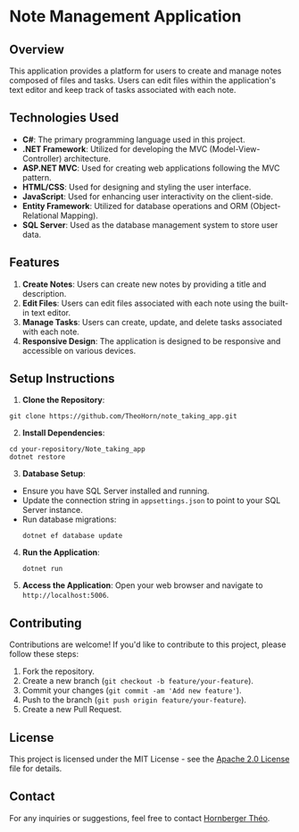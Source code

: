 # Note Management Application

## Overview

This application provides a platform for users to create and manage notes composed of files and tasks. Users can edit files within the application's text editor and keep track of tasks associated with each note.

## Technologies Used

- **C#**: The primary programming language used in this project.
- **.NET Framework**: Utilized for developing the MVC (Model-View-Controller) architecture.
- **ASP.NET MVC**: Used for creating web applications following the MVC pattern.
- **HTML/CSS**: Used for designing and styling the user interface.
- **JavaScript**: Used for enhancing user interactivity on the client-side.
- **Entity Framework**: Utilized for database operations and ORM (Object-Relational Mapping).
- **SQL Server**: Used as the database management system to store user data.

## Features

1. **Create Notes**: Users can create new notes by providing a title and description.
2. **Edit Files**: Users can edit files associated with each note using the built-in text editor.
3. **Manage Tasks**: Users can create, update, and delete tasks associated with each note.
4. **Responsive Design**: The application is designed to be responsive and accessible on various devices.

## Setup Instructions

1. **Clone the Repository**: 
```
git clone https://github.com/TheoHorn/note_taking_app.git
```

2. **Install Dependencies**: 
```
cd your-repository/Note_taking_app
dotnet restore
```

3. **Database Setup**: 
- Ensure you have SQL Server installed and running.
- Update the connection string in `appsettings.json` to point to your SQL Server instance.
- Run database migrations:
  ```
  dotnet ef database update
  ```

4. **Run the Application**:
   ```
   dotnet run
   ```

5. **Access the Application**: 
Open your web browser and navigate to `http://localhost:5006`.

## Contributing

Contributions are welcome! If you'd like to contribute to this project, please follow these steps:

1. Fork the repository.
2. Create a new branch (`git checkout -b feature/your-feature`).
3. Commit your changes (`git commit -am 'Add new feature'`).
4. Push to the branch (`git push origin feature/your-feature`).
5. Create a new Pull Request.

## License

This project is licensed under the MIT License - see the [Apache 2.0 License](http://www.apache.org/licenses/) file for details.

## Contact

For any inquiries or suggestions, feel free to contact [Hornberger Théo](mailto:theo.hornberger@gmail.com).


